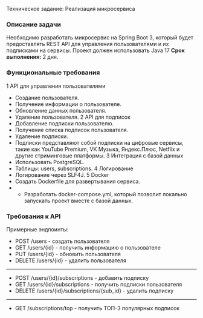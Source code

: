 Техническое задание: Реализация микросервиса
### Описание задачи
Необходимо разработать микросервис на Spring Boot 3, который будет
предоставлять REST API для управления пользователями и их подписками на
сервисы.
Проект должен использовать Java 17
**Срок выполнения:** 2 дня.
### Функциональные требования
1 API для управления пользователями
- Создание пользователя.
- Получение информации о пользователе.
- Обновление данных пользователя.
- Удаление пользователя.
  2 API для подписок
- Добавление подписки пользователю.
- Получение списка подписок пользователя.
- Удаление подписки.
- Подписки представляют собой подписки на цифровые сервисы, такие как
  YouTube Premium, VK Музыка, Яндекс.Плюс, Netflix и другие стриминговые
  платформы.
  3 Интеграция с базой данных
- Использовать PostgreSQL.
- Таблицы: users, subscriptions.
  4 Логирование
- Логирование через SLF4J.
  5 Docker
- Создать Dockerfile для развертывания сервиса.
- - Разработать docker-compose.yml, который позволит локально запускать проект
    вместе с базой данных.
### Требования к API
Примерные эндпоинты:
- POST /users - создать пользователя
- GET /users/{id} - получить информацию о пользователе
- PUT /users/{id} - обновить пользователя
- DELETE /users/{id} - удалить пользователя
---
- POST /users/{id}/subscriptions - добавить подписку
- GET /users/{id}/subscriptions - получить подписки пользователя
- DELETE /users/{id}/subscriptions/{sub_id} - удалить подписку
---
- GET /subscriptions/top - получить ТОП-3 популярных подписок